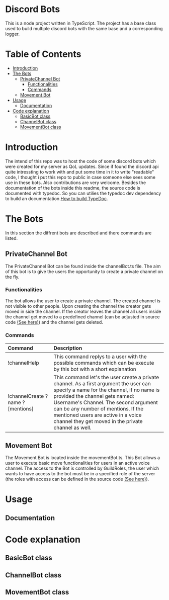 # Discord Bots <!-- omit in toc -->

This is a node project written in TypeScript. The project has a base class used to build multiple discord bots with the same base and a corresponding logger.

# Table of Contents <!-- omit in toc -->
- [Introduction](#introduction)
- [The Bots](#the-bots)
  - [PrivateChannel Bot](#privatechannel-bot)
    - [Functionalities](#functionalities)
    - [Commands](#commands)
  - [Movement Bot](#movement-bot)
- [Usage](#usage)
  - [Documentation](#documentation)
- [Code explanation](#code-explanation)
  - [BasicBot class](#basicbot-class)
  - [ChannelBot class](#channelbot-class)
  - [MovementBot class](#movementbot-class)

# Introduction
The intend of this repo was to host the code of some discord bots which were created for my server as QoL updates. Since if found the discord api quite intressting to work with and put some time in it to write "readable" code, I thought i put this repo to public in case someone else sees some use in these bots. Also contributions are very welcome.
Besides the documentation of the bots inside this readme, the source code is documented with typedoc. So you can utilies the typedoc dev dependency to build an documentation [How to build TypeDoc](#documentation).

# The Bots
In this section the diffrent bots are described and there commands are listed.
## PrivateChannel Bot
The PrivateChannel Bot can be found inside the channelBot.ts file. The aim of this bot is to give the users the opportunity to create a private channel on the fly.
### Functionalities
The bot allows the user to create a private channel. The created channel is not visible to other people. Upon creating the channel the creator gets moved in side the channel. If the creator leaves the channel all users inside the channel get moved to a predefined channel (can be adjusted in source code [(See here)](#channelbot-class)) and the channel gets deleted.
### Commands
| Command                            | Description                                                                                                                                                                                                                                                                                                                                      |
| :--------------------------------- | :----------------------------------------------------------------------------------------------------------------------------------------------------------------------------------------------------------------------------------------------------------------------------------------------------------------------------------------------- |
| !channelHelp                       | This command replys to a user with the possible commands which can be execute by this bot with a short explanation                                                                                                                                                                                                                               |
| !channelCreate ?name ?\[mentions\] | This command let's the user create a private channel. As a first argument the user can specify a name for the channel, if no name is provided the channel gets named: Username's Channel. The second argument can be any number of mentions. If the mentioned users are active in a voice channel they get moved in the private channel as well. |
## Movement Bot
The Movement Bot is located inside the movementBot.ts. This Bot allows a user to execute basic move functionalities for users in an active voice channel. The access to the Bot is controlled by GuildRoles, the user which wants to have access to the bot must be in a specified role of the server (the roles with access can be defined in the source code [(See here)](#movementbot-class)).

# Usage
## Documentation
# Code explanation
## BasicBot class
## ChannelBot class
## MovementBot class

